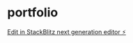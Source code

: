# portfolio

[Edit in StackBlitz next generation editor ⚡️](https://stackblitz.com/~/github.com/monwaraamoni/portfolio)